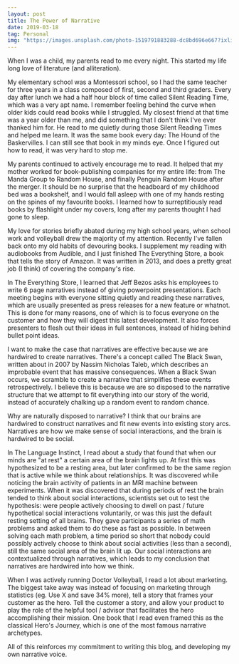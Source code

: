 ```yaml
---
layout: post
title: The Power of Narrative
date: 2019-03-18
tag: Personal
img: "https://images.unsplash.com/photo-1519791883288-dc8bd696e667?ixlib=rb-1.2.1&q=80&fm=jpg&crop=entropy&cs=tinysrgb&w=1080&fit=max&ixid=eyJhcHBfaWQiOjExNzczfQ"
---
```


When I was a child, my parents read to me every night. This started my life long love of literature (and alliteration).

My elementary school was a Montessori school, so I had the same teacher for three years in a class composed of first, second and third graders. Every day after lunch we had a half hour block of time called Silent Reading Time, which was a very apt name. I remember feeling behind the curve when older kids could read books while I struggled. My closest friend at that time was a year older than me, and did something that I don't think I've ever thanked him for. He read to me quietly during those Silent Reading Times and helped me learn. It was the same book every day: The Hound of the Baskervilles. I can still see that book in my minds eye. Once I figured out how to read, it was very hard to stop me.

My parents continued to actively encourage me to read. It helped that my mother worked for book-publishing companies for my entire life: from The Manda Group to Random House, and finally Penguin Random House after the merger. It should be no surprise that the headboard of my childhood bed was a bookshelf, and I would fall asleep with one of my hands resting on the spines of my favourite books. I learned how to surreptitiously read books by flashlight under my covers, long after my parents thought I had gone to sleep.

My love for stories briefly abated during my high school years, when school work and volleyball drew the majority of my attention. Recently I've fallen back onto my old habits of devouring books. I supplement my reading with audiobooks from Audible, and I just finished The Everything Store, a book that tells the story of Amazon. It was written in 2013, and does a pretty great job (I think) of covering the company's rise.

In The Everything Store, I learned that Jeff Bezos asks his employees to write 6 page narratives instead of giving powerpoint presentations. Each meeting begins with everyone sitting quietly and reading these narratives, which are usually presented as press releases for a new feature or whatnot. This is done for many reasons, one of which is to focus everyone on the customer and how they will digest this latest development. It also forces presenters to flesh out their ideas in full sentences, instead of hiding behind bullet point ideas.

I want to make the case that narratives are effective because we are hardwired to create narratives. There's a concept called The Black Swan, written about in 2007 by Nassim Nicholas Taleb, which describes an improbable event that has massive consequences. When a Black Swan occurs, we scramble to create a narrative that simplifies these events retrospectively. I believe this is because we are so disposed to the narrative structure that we attempt to fit everything into our story of the world, instead of accurately chalking up a random event to random chance.

Why are naturally disposed to narrative? I think that our brains are hardwired to construct narratives and fit new events into existing story arcs. Narratives are how we make sense of social interactions, and the brain is hardwired to be social.

In The Language Instinct, I read about a study that found that when our minds are "at rest" a certain area of the brain lights up. At first this was hypothesized to be a resting area, but later confirmed to be the same region that is active while we think about relationships. It was discovered while noticing the brain activity of patients in an MRI machine between experiments. When it was discovered that during periods of rest the brain tended to think about social interactions, scientists set out to test the hypothesis: were people actively choosing to dwell on past / future hypothetical social interactions voluntarily, or was this just the default resting setting of all brains. They gave participants a series of math problems and asked them to do these as fast as possible. In between solving each math problem, a time period so short that nobody could possibly actively choose to think about social activities (less than a second), still the same social area of the brain lit up. Our social interactions are contextualized through narratives, which leads to my conclusion that narratives are hardwired into how we think.

When I was actively running Doctor Volleyball, I read a lot about marketing. The biggest take away was instead of focusing on marketing through statistics (eg. Use X and save 34% more), tell a story that frames your customer as the hero. Tell the customer a story, and allow your product to play the role of the helpful tool / advisor that facilitates the hero accomplishing their mission. One book that I read even framed this as the classical Hero's Journey, which is one of the most famous narrative archetypes.

All of this reinforces my commitment to writing this blog, and developing my own narrative voice.
